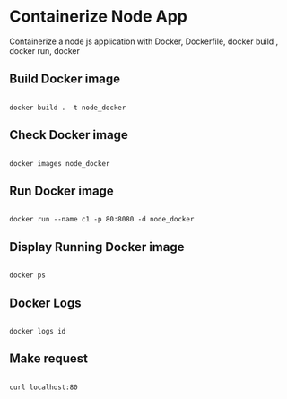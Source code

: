 # Containerize Node App

Containerize a node js application with Docker, Dockerfile, docker build , docker run, docker


## Build Docker image

<code>
docker build . -t node_docker
</code>


## Check Docker image

<code>
docker images node_docker
</code>


## Run Docker image

<code>
docker run --name c1 -p 80:8080 -d node_docker
</code>

## Display Running Docker image

<code>
docker ps
</code>

## Docker Logs

<code>
docker logs id
</code>

## Make request

<code>
curl localhost:80
</code>


